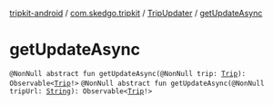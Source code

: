 [tripkit-android](../../index.md) / [com.skedgo.tripkit](../index.md) / [TripUpdater](index.md) / [getUpdateAsync](./get-update-async.md)

# getUpdateAsync

`@NonNull abstract fun getUpdateAsync(@NonNull trip: `[`Trip`](../../skedgo.tripkit.routing/-trip/index.md)`): Observable<`[`Trip`](../../skedgo.tripkit.routing/-trip/index.md)`!>`
`@NonNull abstract fun getUpdateAsync(@NonNull tripUrl: `[`String`](https://kotlinlang.org/api/latest/jvm/stdlib/kotlin/-string/index.html)`): Observable<`[`Trip`](../../skedgo.tripkit.routing/-trip/index.md)`!>`